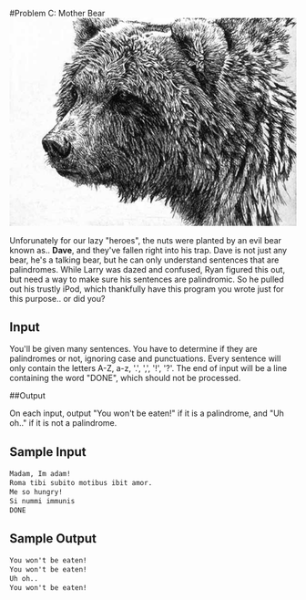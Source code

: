 #Problem C: Mother Bear
![](img/beer.jpg)

Unforunately for our lazy "heroes", the nuts were planted by an evil bear known as.. **Dave**, and they've fallen right into his trap. Dave is not just any bear, he's a talking bear, but he can only understand sentences that are palindromes. While Larry was dazed and confused, Ryan figured this out, but need a way to make sure his sentences are palindromic. So he pulled out his trustly iPod, which thankfully have this program you wrote just for this purpose.. or did you? 


## Input 

You'll be given many sentences. You have to determine if they are palindromes or not, ignoring case and punctuations. Every sentence will only contain the letters A-Z, a-z, '.', ',', '!', '?'. The end of input will be a line containing the word "DONE", which should not be processed.


##Output

On each input, output "You won't be eaten!" if it is a palindrome, and "Uh oh.." if it is not a palindrome. 

## Sample Input

	Madam, Im adam!
	Roma tibi subito motibus ibit amor.
	Me so hungry!
	Si nummi immunis
	DONE

## Sample Output

	You won't be eaten!
	You won't be eaten!
	Uh oh..
	You won't be eaten!
